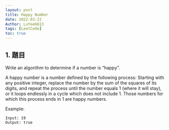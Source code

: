 ```yaml
---
layout: post
title: Happy Number
date: 2022-03-22
Author: LuYee6813
tags: [LeetCode]
toc: true
---
```


## 1. 題目
Write an algorithm to determine if a number is “happy”.

A happy number is a number defined by the following process: Starting with any positive integer, replace the number by the sum of the squares of its digits, and repeat the process until the number equals 1 (where it will stay), or it loops endlessly in a cycle which does not include 1. Those numbers for which this process ends in 1 are happy numbers.

Example:
```
Input: 19
Output: true
```
